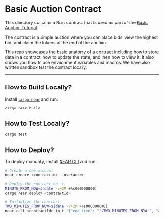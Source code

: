 # Basic Auction Contract 

This directory contains a Rust contract that is used as part of the [Basic Auction Tutorial](https://docs.near.org/tutorials/auction/basic-auction).

The contract is a simple auction where you can place bids, view the highest bid, and claim the tokens at the end of the auction.

This repo showcases the basic anatomy of a contract including how to store data in a contract, how to update the state, and then how to view it. It also shows you how to use environment variables and macros. We have also written sandbox test the contract locally.

---

## How to Build Locally?

Install [`cargo-near`](https://github.com/near/cargo-near) and run:

```bash
cargo near build
```

## How to Test Locally?

```bash
cargo test
```

## How to Deploy?

To deploy manually, install [NEAR CLI](https://docs.near.org/tools/near-cli#installation) and run:

```bash
# Create a new account
near create <contractId> --useFaucet

# Deploy the contract on it
MINUTE_FROM_NOW=$(date -v+2M +%s000000000)
cargo near deploy <contractId> 

# Initialize the contract
TWO_MINUTES_FROM_NOW=$(date -v+2M +%s000000000)
near call <contractId> init '{"end_time": "'$TWO_MINUTES_FROM_NOW'", "auctioneer": "<auctioneerAccountId>"}' --accountId <contractId>
```
